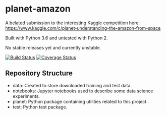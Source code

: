 # planet-amazon

A belated submission to the interesting Kaggle competition here: https://www.kaggle.com/c/planet-understanding-the-amazon-from-space

Built with Python 3.6 and untested with Python 2.

No stable releases yet and currently unstable.

[![Build Status](https://travis-ci.org/andy-sweet/planet-amazon.svg?branch=develop)](https://travis-ci.org/andy-sweet/planet-amazon?branch=develop)
[![Coverage Status](https://coveralls.io/repos/github/andy-sweet/planet-amazon/badge.svg?branch=develop)](https://coveralls.io/github/andy-sweet/planet-amazon?branch=develop)

## Repository Structure

- data: Created to store downloaded training and test data.
- notebooks: Jupyter notebooks used to describe some data science experiments.
- planet: Python package containing utilities related to this project.
- test: Python test package.
